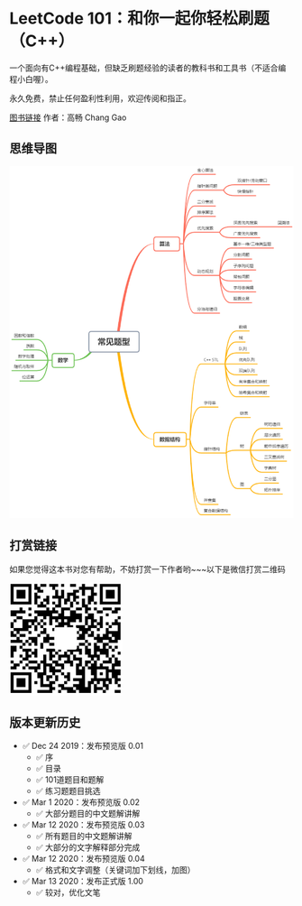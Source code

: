 # LeetCode 101：和你一起你轻松刷题（C++）

一个面向有C++编程基础，但缺乏刷题经验的读者的教科书和工具书（不适合编程小白喔）。

永久免费，禁止任何盈利性利用，欢迎传阅和指正。

[图书链接](https://github.com/changgyhub/leetcode_101/blob/master/LeetCode%20101%20-%20A%20LeetCode%20Grinding%20Guide%20(C%2B%2B%20Version).pdf)
作者：高畅 Chang Gao

## 思维导图

![overview](overview.png)

## 打赏链接

如果您觉得这本书对您有帮助，不妨打赏一下作者哟\~\~\~以下是微信打赏二维码

<img src="./wechatpay.jpg" width="200" height="200">

## 版本更新历史
* :white_check_mark: Dec 24 2019：发布预览版 0.01
  * :white_check_mark: 序
  * :white_check_mark: 目录
  * :white_check_mark: 101道题目和题解
  * :white_check_mark: 练习题题目挑选
* :white_check_mark: Mar 1 2020：发布预览版 0.02
  * :white_check_mark: 大部分题目的中文题解讲解
* :white_check_mark: Mar 12 2020：发布预览版 0.03
  * :white_check_mark: 所有题目的中文题解讲解
  * :white_check_mark: 大部分的文字解释部分完成
* :white_check_mark: Mar 12 2020：发布预览版 0.04
  * :white_check_mark: 格式和文字调整（关键词加下划线，加图）
* :white_check_mark: Mar 13 2020：发布正式版 1.00
  * :white_check_mark: 较对，优化文笔

